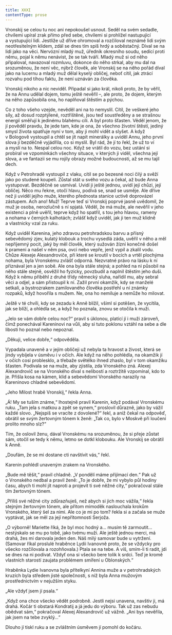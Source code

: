 ```yaml
---
title: XXXI
contentType: prose
---
```


<section>

Vronskij se celou tu noc ani nepokoušel usnout. Seděl na svém sedadle, chvílemi upíral zrak přímo před sebe, chvílemi si prohlížel nastupující a vystupující lidi. Jestliže už dříve ohromoval a rozčiloval neznámé lidi svým neotřesitelným klidem, zdál se dnes tím spíš hrdý a soběstačný. Díval se na lidi jako na věci. Nervózní mladý muž, úředník okresního soudu, sedící proti němu, pojal k němu nenávist, že se tak tváří. Mladý muž si od něho připaloval, navazoval rozmluvu, dokonce do něho strkal, aby mu dal na srozuměnou, že není věc, nýbrž člověk, ale Vronskij se na něho pořád díval jako na lucernu a mladý muž dělal kyselý obličej, neboť cítil, jak ztrácí rozvahu pod tíhou faktu, že není uznáván za člověka.

Vronskij nikoho a nic neviděl. Připadal si jako král, nikoli proto, že by věřil, že na Annu udělal dojem, tomu ještě nevěřil –, ale proto, že dojem, kterým na něho zapůsobila ona, ho naplňoval štěstím a pýchou.

Co z toho všeho vzejde, nevěděl ani na to nemyslil. Cítil, že veškeré jeho síly, až dosud rozptýlené, roztříštěné, jsou teď soustředěny a se strašnou energií směřují k jedinému blahému cíli. A byl proto šťasten. Věděl jenom, že jí pověděl pravdu, že jede tam, kde je ona, že všechno životní štěstí, jediný smysl života spatřuje nyní v tom, aby ji mohl vidět a slyšet. A když v Bologově vystoupil a chtěl se jít napít minerálky a uviděl Annu, jeho první slova jí bezděčně vyjádřila, co si myslil. Byl rád, že jí to řekl, že už to ví a myslí na to. Nespal celou noc. Když se vrátil do vozu, bez ustání si probíral ve vzpomínkách všechny situace, v kterých ji viděl, všechna její slova, a ve fantazii se mu rojily obrazy možné budoucnosti, až se mu tajil dech.

Když v Petrohradě vystoupil z vlaku, cítil se po bezesné noci čilý a svěží jako po studené koupeli. Zůstal stát u svého vozu a čekal, až bude Anna vystupovat. Bezděčně se usmíval. Uvidí ji ještě jednou, uvidí její chůzi, její obličej. Něco mu řekne, otočí hlavu, podívá se, snad se usměje. Ale dříve než ji uviděl jejího muže, kterého přednosta stanice uctivě doprovázel zástupem. Ach ano! Muž! Teprve teď si Vronskij poprvé jasně uvědomil, že muž je osoba, nerozlučně s ní spjatá. Věděl, že má muže, ale nevěřil v jeho existenci a plně uvěřil, teprve když ho spatřil, s tou jeho hlavou, rameny a nohama v černých kalhotách; zvlášť když uviděl, jak ji ten muž klidně a vlastnicky vzal za ruku.

Když uviděl Karenina, jeho zdravou petrohradskou barvu a přísný sebevědomý zjev, kulatý klobouk a trochu vysedlá záda, uvěřil v něho a měl nepříjemný pocit, jaký by měl člověk, který sužován žízní konečně došel k prameni a našel v něm psa, ovci nebo vepře, jenž vypil a zkalil vodu. Chůze Alexeje Alexandroviče, při které se kroutil v bocích a vrtěl plochýma nohama, byla Vronskému zvlášť odporná. Nezvratné právo na lásku k ní přiznával jen a jen sobě. Ale ona byla stále stejná; a pohled na ni působil na něho stále stejně, osvěžil ho fyzicky, povzbudil a naplnil štěstím jeho duši. Když k němu přiběhl z druhé třídy německý sluha, nařídil mu, aby sebral věci a odjel, a sám přistoupil k ní. Zažil první okamžik, kdy se manželé setkali, a bystrozrakem zamilovaného člověka postřehl u ní známky rozpaků, když hovořila s mužem. Ne, ona ho nemiluje a nemůže ho milovat.

Ještě v té chvíli, kdy se zezadu k Anně blížil, všiml si potěšen, že vycítila, jak se blíží, a ohlédla se, a když ho poznala, znovu se otočila k muži.

„Jelo se vám dobře celou noc?“ pravil s úklonou, platící jí i muži zároveň, čímž ponechával Kareninovi na vůli, aby si tuto poklonu vztáhl na sebe a dle libosti ho poznal nebo nepoznal.

„Děkuji, velice dobře,“ odpověděla.

Vypadala unaveně a v jejím obličeji už nebyla ta hravost a živost, která se jindy vybíjela v úsměvu i v očích. Ale když na něho pohlédla, na okamžik jí v očích cosi problesklo, a třebaže světélko ihned zhaslo, byl v tom okamžiku šťasten. Podívala se na muže, aby zjistila, zda Vronského zná. Alexej Alexandrovič se na Vronského díval s nelibostí a roztržitě vzpomínal, kdo to je. Přišla kosa na kámen, klid a sebevědomí Vronského narazily na Kareninovo chladné sebevědomí.

„Jeho Milost hrabě Vronskij,“ řekla Anna.

„Á! My se tuším známe,“ lhostejně pravil Karenin, když podával Vronskému ruku. „Tam jela s matkou a zpět se synem,“ proslovil důrazně, jako by vážil každé slovo. „Nejspíš se vracíte z dovolené?“ řekl, a aniž čekal na odpověď, obrátil se svým žertovným tónem k ženě: „Tak co, bylo v Moskvě při loučení prolito mnoho slz?“

Tím, že oslovil ženu, dával Vronskému na srozuměnou, že si přeje zůstat sám, otočil se tedy k němu, letmo se dotkl klobouku. Ale Vronskij se obrátil k Anně.

„Doufám, že se mi dostane cti navštívit vás,“ řekl.

Karenin pohlédl unaveným zrakem na Vronského.

„Bude mě těšit,“ pravil chladně. „V pondělí máme přijímací den.“ Pak už o Vronského nedbal a pravil ženě: „To je dobře, že mi vybylo půl hodiny času, abych ti mohl jít naproti a projevit ti své něžné city,“ pokračoval stále tím žertovným tónem.

„Příliš své něžné city zdůrazňuješ, než abych si jich moc vážila,“ řekla stejným žertovným tónem, ale přitom mimoděk naslouchala krokům Vronského, který šel za nimi. Ale co je mi po tom? řekla si a začala se muže vyptávat, jak se měl za její nepřítomnosti Serjoža.

„O výborně! Mariette říká, že byl moc hodný a… musím tě zarmoutit… nestýskalo se mu po tobě, jako tvému muži. Ale ještě jednou merci, má drahá, žes mi darovala jeden den. Náš milý samovar bude u vytržení. (Samovar říkal proslulé hraběnce Lydii Ivanovně proto, že se vždycky pro všecko rozčilovala a rozohňovala.) Ptala se na tebe. A víš, smím-li ti radit, jdi se dnes na ni podívat. Vždyť ona si všecko bere tolik k srdci. Teď je kromě vlastních starostí zaujata problémem smíření u Oblonských.“

Hraběnka Lydie Ivanovna byla přítelkyní Annina muže a v petrohradských kruzích byla středem jisté společnosti, s níž byla Anna mužovým prostřednictvím v nejužším styku.

„Ale vždyť jsem jí psala.“

„Když ona chce všecko vědět podrobně. Jestli nejsi unavena, navštiv ji, má drahá. Kočár ti obstará Kondratij a já jedu do výboru. Tak už zas nebudu obědvat sám,“ pokračoval Alexej Alexandrovič už vážně. „Ani bys nevěřila, jak jsem na tebe zvyklý…“

Dlouho jí tiskl ruku a se zvláštním úsměvem jí pomohl do kočáru.

</section>

